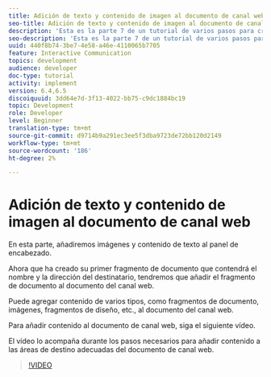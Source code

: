 ```yaml
---
title: Adición de texto y contenido de imagen al documento de canal web
seo-title: Adición de texto y contenido de imagen al documento de canal web
description: 'Esta es la parte 7 de un tutorial de varios pasos para crear su primer documento interactivo de comunicaciones. En esta parte, añadiremos imágenes y contenido de texto al panel de encabezado. '
seo-description: 'Esta es la parte 7 de un tutorial de varios pasos para crear su primer documento interactivo de comunicaciones. En esta parte, añadiremos imágenes y contenido de texto al panel de encabezado. '
uuid: 440f8b74-3be7-4e58-a46e-4110065b7705
feature: Interactive Communication
topics: development
audience: developer
doc-type: tutorial
activity: implement
version: 6.4,6.5
discoiquuid: 3dd64e7d-3f13-4022-bb75-c9dc1884bc19
topic: Development
role: Developer
level: Beginner
translation-type: tm+mt
source-git-commit: d9714b9a291ec3ee5f3dba9723de72bb120d2149
workflow-type: tm+mt
source-wordcount: '186'
ht-degree: 2%

---
```



# Adición de texto y contenido de imagen al documento de canal web

En esta parte, añadiremos imágenes y contenido de texto al panel de encabezado.

Ahora que ha creado su primer fragmento de documento que contendrá el nombre y la dirección del destinatario, tendremos que añadir el fragmento de documento al documento del canal web.

Puede agregar contenido de varios tipos, como fragmentos de documento, imágenes, fragmentos de diseño, etc., al documento del canal web.

Para añadir contenido al documento de canal web, siga el siguiente vídeo.

El vídeo lo acompaña durante los pasos necesarios para añadir contenido a las áreas de destino adecuadas del documento de canal web.

>[!VIDEO](https://video.tv.adobe.com/v/22359/?quality=9&learn=on)

